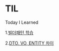 # TIL
Today I Learned 

1.<a href ="https://lemontia.tistory.com/483">빌더패턴 학습</a>

2.<a href ="https://youngjinmo.github.io/2021/04/dto-vo-entity/">DTO, VO, ENTITY 차이</a>

